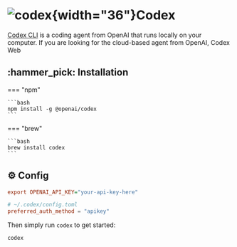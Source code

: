 # ![codex](https://cdn.jsdelivr.net/gh/selfhst/icons/png/openai.png){width="36"}Codex

[Codex CLI][1] is a coding agent from OpenAI that runs locally on your computer.
If you are looking for the cloud-based agent from OpenAI, Codex Web

## :hammer_pick: Installation

=== "npm"

    ```bash
    npm install -g @openai/codex
    ```

=== "brew"

    ```bash
    brew install codex
    ```

## :gear: Config

```ini
export OPENAI_API_KEY="your-api-key-here"
```

```toml
# ~/.codex/config.toml
preferred_auth_method = "apikey"
```

Then simply run `codex` to get started:

```bash
codex
```

[1]: <https://github.com/openai/codex>
